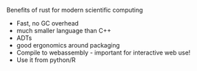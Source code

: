 Benefits of rust for modern scientific computing
* Fast, no GC overhead
* much smaller language than C++
* ADTs
* good ergonomics around packaging
* Compile to webassembly - important for interactive web use!
* Use it from python/R
